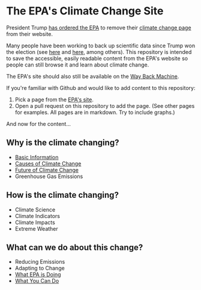 # The EPA's Climate Change Site

President Trump [has ordered the EPA](http://www.reuters.com/article/us-usa-trump-epa-climatechange-idUSKBN15906G) to remove their [climate change page](https://www.epa.gov/climatechange) from their website.

Many people have been working to back up scientific data since Trump won the election (see [here](https://www.kickstarter.com/projects/592742410/azimuth-climate-data-backup-project?ref=user_menu) and [here](http://www.ppehlab.org/), among others). This repository is intended to save the accessible, easily readable content from the EPA's website so people can still browse it and learn about climate change. 

The EPA's site should also still be available on the [Way Back Machine](https://web.archive.org/web/20170125022503/https://www.epa.gov/climatechange).

If you're familiar with Github and would like to add content to this repository:

1. Pick a page from the [EPA's site](https://www.epa.gov/climatechange).
2. Open a pull request on this repository to add the page. (See other pages for examples. All pages are in markdown. Try to include graphs.)

And now for the content...

## Why is the climate changing?
- [Basic Information](https://github.com/nickyr/epa-climate-change/blob/master/pages/basic_information.md)
- [Causes of Climate Change](https://github.com/nickyr/epa-climate-change/blob/master/pages/causes_of_climate_change.md)
- [Future of Climate Change](https://github.com/nickyr/epa-climate-change/blob/master/pages/future_of_climate_change.md)
- Greenhouse Gas Emissions

## How is the climate changing?
- Climate Science
- Climate Indicators
- Climate Impacts
- Extreme Weather

## What can we do about this change?
- Reducing Emissions
- Adapting to Change
- [What EPA is Doing](https://github.com/nickyr/epa-climate-change/blob/master/pages/what_epa_is_doing.md)
- [What You Can Do](https://github.com/nickyr/epa-climate-change/blob/master/pages/what_you_can_do.md)
